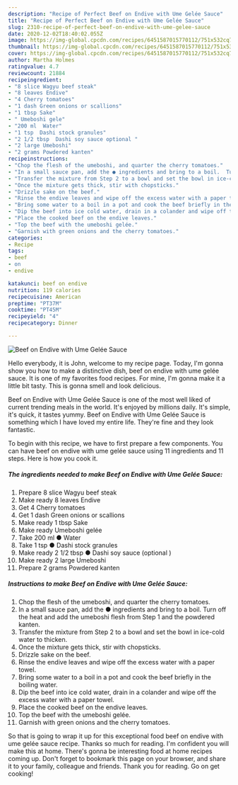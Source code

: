 ```yaml
---
description: "Recipe of Perfect Beef on Endive with Ume Gelée Sauce"
title: "Recipe of Perfect Beef on Endive with Ume Gelée Sauce"
slug: 2310-recipe-of-perfect-beef-on-endive-with-ume-gelee-sauce
date: 2020-12-02T18:40:02.055Z
image: https://img-global.cpcdn.com/recipes/6451587015770112/751x532cq70/beef-on-endive-with-ume-gelee-sauce-recipe-main-photo.jpg
thumbnail: https://img-global.cpcdn.com/recipes/6451587015770112/751x532cq70/beef-on-endive-with-ume-gelee-sauce-recipe-main-photo.jpg
cover: https://img-global.cpcdn.com/recipes/6451587015770112/751x532cq70/beef-on-endive-with-ume-gelee-sauce-recipe-main-photo.jpg
author: Martha Holmes
ratingvalue: 4.7
reviewcount: 21884
recipeingredient:
- "8 slice Wagyu beef steak"
- "8 leaves Endive"
- "4 Cherry tomatoes"
- "1 dash Green onions or scallions"
- "1 tbsp Sake"
- " Umeboshi gele"
- "200 ml  Water"
- "1 tsp  Dashi stock granules"
- "2 1/2 tbsp  Dashi soy sauce optional "
- "2 large Umeboshi"
- "2 grams Powdered kanten"
recipeinstructions:
- "Chop the flesh of the umeboshi, and quarter the cherry tomatoes."
- "In a small sauce pan, add the ● ingredients and bring to a boil.  Turn off the heat and add the umeboshi flesh from Step 1 and the powdered kanten."
- "Transfer the mixture from Step 2 to a bowl and set the bowl in ice-cold water to thicken."
- "Once the mixture gets thick, stir with chopsticks."
- "Drizzle sake on the beef."
- "Rinse the endive leaves and wipe off the excess water with a paper towel."
- "Bring some water to a boil in a pot and cook the beef briefly in the boiling water."
- "Dip the beef into ice cold water, drain in a colander and wipe off the excess water with a paper towel."
- "Place the cooked beef on the endive leaves."
- "Top the beef with the umeboshi gelée."
- "Garnish with green onions and the cherry tomatoes."
categories:
- Recipe
tags:
- beef
- on
- endive

katakunci: beef on endive 
nutrition: 119 calories
recipecuisine: American
preptime: "PT37M"
cooktime: "PT45M"
recipeyield: "4"
recipecategory: Dinner

---
```



![Beef on Endive with Ume Gelée Sauce](https://img-global.cpcdn.com/recipes/6451587015770112/751x532cq70/beef-on-endive-with-ume-gelee-sauce-recipe-main-photo.jpg)

Hello everybody, it is John, welcome to my recipe page. Today, I'm gonna show you how to make a distinctive dish, beef on endive with ume gelée sauce. It is one of my favorites food recipes. For mine, I'm gonna make it a little bit tasty. This is gonna smell and look delicious.

Beef on Endive with Ume Gelée Sauce is one of the most well liked of current trending meals in the world. It's enjoyed by millions daily. It's simple, it's quick, it tastes yummy. Beef on Endive with Ume Gelée Sauce is something which I have loved my entire life. They're fine and they look fantastic.




To begin with this recipe, we have to first prepare a few components. You can have beef on endive with ume gelée sauce using 11 ingredients and 11 steps. Here is how you cook it.

<!--inarticleads1-->

##### The ingredients needed to make Beef on Endive with Ume Gelée Sauce:

1. Prepare 8 slice Wagyu beef steak
1. Make ready 8 leaves Endive
1. Get 4 Cherry tomatoes
1. Get 1 dash Green onions or scallions
1. Make ready 1 tbsp Sake
1. Make ready  Umeboshi gelée
1. Take 200 ml ● Water
1. Take 1 tsp ● Dashi stock granules
1. Make ready 2 1/2 tbsp ● Dashi soy sauce (optional )
1. Make ready 2 large Umeboshi
1. Prepare 2 grams Powdered kanten




<!--inarticleads2-->

##### Instructions to make Beef on Endive with Ume Gelée Sauce:

1. Chop the flesh of the umeboshi, and quarter the cherry tomatoes.
1. In a small sauce pan, add the ● ingredients and bring to a boil.  Turn off the heat and add the umeboshi flesh from Step 1 and the powdered kanten.
1. Transfer the mixture from Step 2 to a bowl and set the bowl in ice-cold water to thicken.
1. Once the mixture gets thick, stir with chopsticks.
1. Drizzle sake on the beef.
1. Rinse the endive leaves and wipe off the excess water with a paper towel.
1. Bring some water to a boil in a pot and cook the beef briefly in the boiling water.
1. Dip the beef into ice cold water, drain in a colander and wipe off the excess water with a paper towel.
1. Place the cooked beef on the endive leaves.
1. Top the beef with the umeboshi gelée.
1. Garnish with green onions and the cherry tomatoes.




So that is going to wrap it up for this exceptional food beef on endive with ume gelée sauce recipe. Thanks so much for reading. I'm confident you will make this at home. There's gonna be interesting food at home recipes coming up. Don't forget to bookmark this page on your browser, and share it to your family, colleague and friends. Thank you for reading. Go on get cooking!
